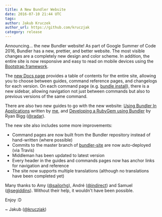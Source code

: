 ```yaml
---
title: A New Bundler Website
date: 2016-07-10 21:44 UTC
tags:
author: Jakub Kruczek
author_url: https://github.com/kruczjak
category: release
---
```


Announcing... the new Bundler website! As part of Google Summer of Code 2016, Bundler has a new, prettier, and better website. The most visible changes are a completely new design and color scheme. In addition, the entire site is now responsive and easy to read on mobile devices using the [Bootstrap framework](http://getbootstrap.com/).

The [new Docs page](/docs.html) provides a table of contents for the entire site, allowing you to choose between guides, command reference pages, and changelogs for each version. On each command page (e.g. [bundle install](/man/bundle-install.1.html)), there
is a new sidebar, allowing navigation not just between commands but also to previous versions of the same command.

There are also two new guides to go with the new website: [Using Bundler In Applications](/guides/using_bundler_in_application.html) written by [me](https://github.com/kruczjak), and [Developing a RubyGem using Bundler](/guides/using_bundler_in_application.html) by Ryan Bigg ([@radar](https://github.com/radar)).

The new site also includes some more improvements:

* Command pages are now built from the Bundler repository instead of hand-written (where possible)
* Commits to the master branch of [bundler-site](https://github.com/bundler/bundler-site) are now auto-deployed (via Travis)
* Middleman has been updated to latest version
* Every header in the guides and commands pages now has anchor links for navigation and reference
* The site now supports multiple translations (although no translations have been completed yet)

Many thanks to Amy ([@sailorhg](https://github.com/sailorhg)), André ([@indirect](https://github.com/indirect)) and Samuel ([@segiddins](https://github.com/segiddins)). Without their help, it wouldn't have been
possible.

Enjoy :D

~ Jakub ([@kruczjak](https://github.com/kruczjak))
